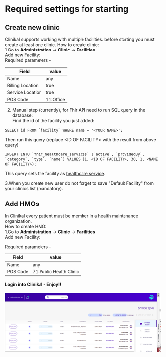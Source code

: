 # Required settings for starting 

## Create new clinic
Clinikal supports working with multiple facilities. before starting you must create at least one clinic.
How to create clinic:  
1.Go to **Administration** -> **Clinic** -> **Facilities**   
Add new Facility:  
Required parameters -  

| **Field**      | **value**      |
| -------------------------- | -------------- |
| Name                       |   any             |                                                                                       
| Billing Location           | true           |
| Service Location           | true           |
| POS Code                   | 11:Office      |


2. Manual step (currently), for Fhir API need to run SQL query in the database:  
Find the id of the facility you just added:
```
SELECT id FROM `facility` WHERE name = '<YOUR NAME>';
```
Then run this query (replace \<ID OF FACILITY\> with the result from above query)
```
INSERT INTO `fhir_healthcare_services` (`active`, `providedBy`, `category`, `type`, `name`) VALUES (1, <ID OF FACILITY>, 30, 1, <NAME OF FACILITY>);
``` 
This query sets the facility as [healthcare service](https://www.hl7.org/fhir/healthcareservice.html).

3.When you create new user do not forget to save "Default Facility" from your clinics list (mandatory).

 
## Add HMOs

In Clinikal every patient must be member in a health maintenance organization.  
How to create HMO:  
1.Go to **Administration** -> **Clinic** -> **Facilities**   
Add new Facility:  

Required parameters -

| **Field**                           | **value**                                                                                                                                                                                             |
| -------------------------------------- | -------------- |
| Name |           any                                                                                                                                    |
| POS Code                            | 71:Public Health Clinic |


#### Login into Clinikal - Enjoy!!
![Screenshot](images/patient_tracking.png) 